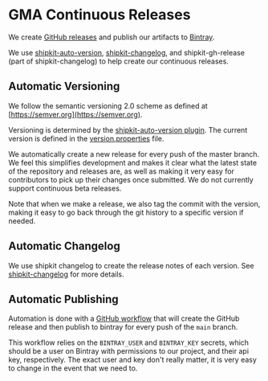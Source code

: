 # GMA Continuous Releases

We create [GitHub releases](https://github.com/linkedin/datahub-gma/releases) and publish our artifacts to
[Bintray](https://bintray.com/linkedin/maven/datahub-gma).

We use [shipkit-auto-version](https://github.com/shipkit/shipkit-auto-version),
[shipkit-changelog](https://github.com/shipkit/shipkit-changelog), and shipkit-gh-release (part of shipkit-changelog) to
help create our continuous releases.

## Automatic Versioning

We follow the semantic versioning 2.0 scheme as defined at [https://semver.org](https://semver.org).

Versioning is determined by the [shipkit-auto-version plugin](https://github.com/shipkit/shipkit-auto-version). The
current version is defined in the [version.properties](../../../version.properties) file.

We automatically create a new release for every push of the master branch. We feel this simplifies development and makes
it clear what the latest state of the repository and releases are, as well as making it very easy for contributors to
pick up their changes once submitted. We do not currently support continuous beta releases.

Note that when we make a release, we also tag the commit with the version, making it easy to go back through the git
history to a specific version if needed.

## Automatic Changelog

We use shipkit changelog to create the release notes of each version. See
[shipkit-changelog](https://github.com/shipkit/shipkit-changelog) for more details.

## Automatic Publishing

Automation is done with a [GitHub workflow](../../.github/workflows/gh-version.yml) that will create the GitHub release
and then publish to bintray for every push of the `main` branch.

This workflow relies on the `BINTRAY_USER` and `BINTRAY_KEY` secrets, which should be a user on Bintray with permissions
to our project, and their api key, respectively. The exact user and key don't really matter, it is very easy to change
in the event that we need to.
